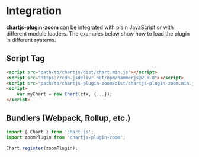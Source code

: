 # Integration

**chartjs-plugin-zoom** can be integrated with plain JavaScript or with different module loaders. The examples below show how to load the plugin in different systems.

## Script Tag

```html
<script src="path/to/chartjs/dist/chart.min.js"></script>
<script src="https://cdn.jsdelivr.net/npm/hammerjs@2.0.8"></script>
<script src="path/to/chartjs-plugin-zoom/dist/chartjs-plugin-zoom.min.js"></script>
<script>
    var myChart = new Chart(ctx, {...});
</script>
```

## Bundlers (Webpack, Rollup, etc.)

```javascript
import { Chart } from 'chart.js';
import zoomPlugin from 'chartjs-plugin-zoom';

Chart.register(zoomPlugin);
```

